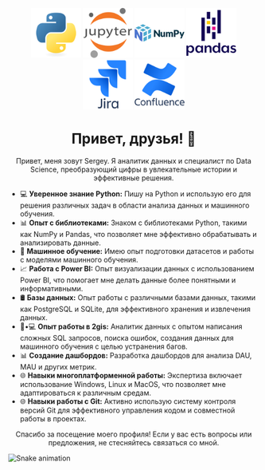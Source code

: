 <p align="center">
<img src="https://raw.githubusercontent.com/devicons/devicon/master/icons/python/python-original.svg" alt="Python" width="100" height="100"/>
<img src="https://raw.githubusercontent.com/devicons/devicon/master/icons/jupyter/jupyter-original-wordmark.svg" alt="Jupyter" width="100" height="100"/>
<img src="https://raw.githubusercontent.com/devicons/devicon/master/icons/numpy/numpy-original-wordmark.svg" alt="NumPy" width="100" height="100"/>
<img src="https://raw.githubusercontent.com/devicons/devicon/master/icons/pandas/pandas-original-wordmark.svg" alt="Pandas" width="100" height="100"/>
<img src="https://raw.githubusercontent.com/devicons/devicon/master/icons/jira/jira-original-wordmark.svg" alt="Jira" width="100" height="100"/>
<img src="https://raw.githubusercontent.com/devicons/devicon/master/icons/confluence/confluence-original-wordmark.svg" alt="Confluence" width="100" height="100"/>
</p>

<h1 align="center">Привет, друзья! 👋</h1>

<p align="center">Привет, меня зовут Sergey. Я аналитик данных и специалист по Data Science, преобразующий цифры в увлекательные истории и эффективные решения.</p>

<ul>
<li>💻 <strong>Уверенное знание Python:</strong> Пишу на Python и использую его для решения различных задач в области анализа данных и машинного обучения.</li>
<li>📊 <strong>Опыт с библиотеками:</strong> Знаком с библиотеками Python, такими как NumPy и Pandas, что позволяет мне эффективно обрабатывать и анализировать данные.</li>
<li>🤖 <strong>Машинное обучение:</strong> Имею опыт подготовки датасетов и работы с моделями машинного обучения.</li>
<li>📈 <strong>Работа с Power BI:</strong> Опыт визуализации данных с использованием Power BI, что помогает мне делать данные более понятными и информативными.</li>
<li>🛢️ <strong>Базы данных:</strong> Опыт работы с различными базами данных, такими как PostgreSQL и SQLite, для эффективного хранения и извлечения данных.</li>
<li>👨•💻 <strong>Опыт работы в 2gis:</strong> Аналитик данных с опытом написания сложных SQL запросов, поиска ошибок, создания данных для машинного обучения с целью устранения багов.</li>
<li>📊 <strong>Создание дашбордов:</strong> Разработка дашбордов для анализа DAU, MAU и других метрик.</li>
<li>🌐 <strong>Навыки многоплатформенной работы:</strong> Экспертиза включает использование Windows, Linux и MacOS, что позволяет мне адаптироваться к различным средам.</li>
<li>🌐 <strong>Навыки работы с Git:</strong> Активно использую систему контроля версий Git для эффективного управления кодом и совместной работы в проектах.</li>
</ul>

<p align="center">Спасибо за посещение моего профиля! Если у вас есть вопросы или предложения, не стесняйтесь связаться со мной.</p>

![Snake animation](https://github.com/{{your_username}}/{{Sergista}}/blob/output/github-contribution-grid-snake.svg)
